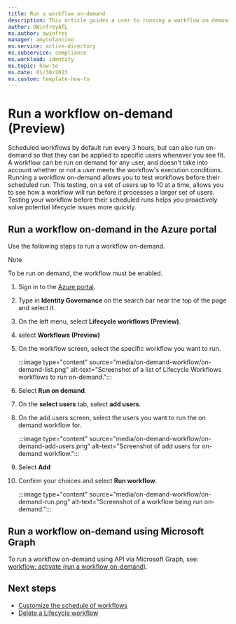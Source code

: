 ```yaml
---
title: Run a workflow on-demand
description: This article guides a user to running a workflow on demand using Lifecycle Workflows
author: OWinfreyATL
ms.author: owinfrey
manager: amycolannino
ms.service: active-directory
ms.subservice: compliance
ms.workload: identity
ms.topic: how-to 
ms.date: 01/30/2023
ms.custom: template-how-to 
---
```



# Run a workflow on-demand (Preview)

Scheduled workflows by default run every 3 hours, but can also run on-demand so that they can be applied to specific users whenever you see fit. A workflow can be run on demand for any user, and doesn't take into account whether or not a user meets the workflow's execution conditions. Running a workflow on-demand allows you to test workflows before their scheduled run. This testing, on a set of users up to 10 at a time, allows you to see how a workflow will run before it processes a larger set of users. Testing your workflow before their scheduled runs helps you proactively solve potential lifecycle issues more quickly.


## Run a workflow on-demand in the Azure portal

Use the following steps to run a workflow on-demand.

>[!NOTE]
>To be run on demand, the  workflow must be enabled.

1. Sign in to the [Azure portal](https://portal.azure.com).

1. Type in **Identity Governance** on the search bar near the top of the page and select it.

1. On the left menu, select **Lifecycle workflows (Preview)**.

1. select **Workflows (Preview)**

1. On the workflow screen, select the specific workflow you want to run.

     :::image type="content" source="media/on-demand-workflow/on-demand-list.png" alt-text="Screenshot of a list of Lifecycle Workflows workflows to run on-demand.":::

1. Select **Run on demand**.     

1. On the **select users** tab, select **add users**.

1. On the add users screen, select the users you want to run the on demand workflow for.

     :::image type="content" source="media/on-demand-workflow/on-demand-add-users.png" alt-text="Screenshot of add users for on-demand workflow.":::

1. Select **Add**

1. Confirm your choices and select **Run workflow**.   

     :::image type="content" source="media/on-demand-workflow/on-demand-run.png" alt-text="Screenshot of a workflow being run on-demand.":::


## Run a workflow on-demand using Microsoft Graph

To run a workflow on-demand using API via Microsoft Graph, see: [workflow: activate (run a workflow on-demand)](/graph/api/identitygovernance-workflow-activate).


## Next steps

- [Customize the schedule of workflows](customize-workflow-schedule.md)
- [Delete a Lifecycle workflow](delete-lifecycle-workflow.md)